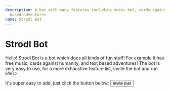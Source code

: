 ```yaml
---
description: A bot with many features including music bot, cards against humanity, and text
  based adventures
name: Strodl Bot
---
```


# Strodl Bot

Hello! Strodl Bot is a bot which does all kinds of fun stuff! For example it has free music, cards against humanity, and text based adventures!
The bot is very easy to use, for a more exhaustive feature list, invite the bot and run `&help`

It's super easy to add, just click the button below:
<button src="https://discordapp.com/oauth2/authorize?client_id=247134460024193027&scope=bot&permissions=8">Invite me!</button>
<!--
This data was imported from ls.terminal.ink
-->

